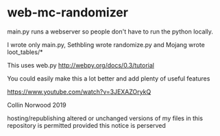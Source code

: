# web-mc-randomizer

main.py runs a webserver so people don't have to run the python locally.

I wrote only main.py, Sethbling wrote randomize.py and Mojang wrote loot_tables/*

This uses web.py http://webpy.org/docs/0.3/tutorial

You could easily make this a lot better and add plenty of useful features

https://www.youtube.com/watch?v=3JEXAZOrykQ

Collin Norwood 2019

hosting/republishing altered or unchanged versions of my files in this repository is permitted provided this notice is perserved
